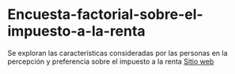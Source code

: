 # Encuesta-factorial-sobre-el-impuesto-a-la-renta
Se exploran las características consideradas por las personas en la percepción y preferencia sobre el impuesto a la renta 
[Sitio web](https://anaisherrera.github.io/Encuesta-factorial-sobre-el-impuesto-a-la-renta/proceso_encuesta_factorial.html)
